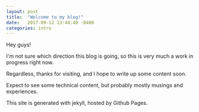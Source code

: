 ```yaml
---
layout: post
title:  "Welcome to my blog!"
date:   2017-09-12 13:44:40 -0400
categories: intro
---
```


Hey guys!

I'm not sure which direction this blog is going, so this is very much a work in progress right now.

Regardless, thanks for visiting, and I hope to write up some content soon.

Expect to see some technical content, but probably mostly musings and experiences.

This site is generated with jekyll, hosted by Github Pages.
